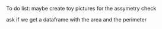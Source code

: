 To do list:
maybe create toy pictures for the assymetry check 

ask if we get a dataframe with the area and the perimeter




